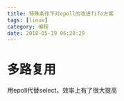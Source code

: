 ```yaml
---
title: 特殊条件下对epoll的改进fifo方案
tags: [linux]
category: 编程
date: 2018-05-19 06:28:29
---
```


# 多路复用

用epoll代替select，效率上有了很大提高 

